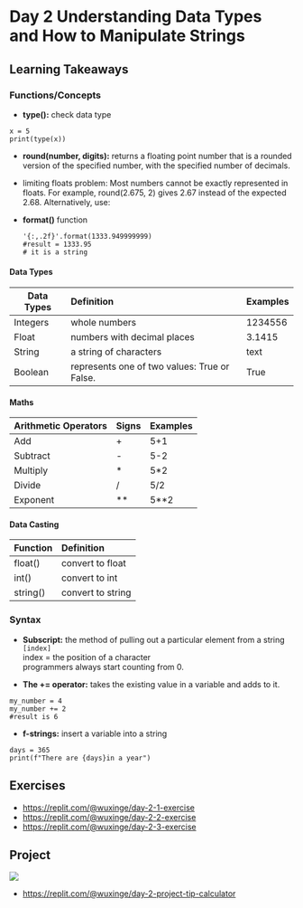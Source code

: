 # Day 2  Understanding Data Types and How to Manipulate Strings

## Learning Takeaways 
### Functions/Concepts 
* **type():** check data type
```
x = 5
print(type(x))
```

* **round(number, digits):** returns a floating point number that is a rounded version of the specified number, with the specified number of decimals.
  
* limiting floats problem: Most numbers cannot be exactly represented in floats. For example, round(2.675, 2) gives 2.67 instead of the expected 2.68. Alternatively, use:

* **format()** function
  ```
  '{:,.2f}'.format(1333.949999999)
  #result = 1333.95
  # it is a string
  ```
#### Data Types 
| Data Types    | Definition    | Examples |
| ------------- |:-------------| :-----|
| Integers      | whole numbers | 1234556|
| Float      | numbers with decimal places    |  3.1415|
| String | a string of characters      |    text |
| Boolean | represents one of two values: True or False.  |   True  |

#### Maths
| Arithmetic Operators   | Signs    | Examples |
| ------------- |:-------------| :-----|
| Add      | + | 5+1|
| Subtract      | -  |  5-2|
| Multiply | *      |    5*2 |
| Divide | /|   5/2  |
| Exponent | **  |  5**2  |

#### Data Casting
| Function   | Definition   | 
| ------------- |:-------------| 
|float()    | convert to float | 
|int()     | convert to int |  
|string() | convert to string     |    

### Syntax 
* **Subscript:** the method of pulling out a particular element from a string 
```[index]``` 
<br> index = the position of a character 
<br> programmers always start counting from 0.

* **The += operator:** takes the existing value in a variable and adds to it.
```
my_number = 4
my_number += 2
#result is 6
```
* **f-strings:** insert a variable into a string
```
days = 365
print(f"There are {days}in a year")
```

## Exercises 
* https://replit.com/@wuxinge/day-2-1-exercise
* https://replit.com/@wuxinge/day-2-2-exercise
* https://replit.com/@wuxinge/day-2-3-exercise

  
## Project 
![](tip_calculator.gif)

* https://replit.com/@wuxinge/day-2-project-tip-calculator 
